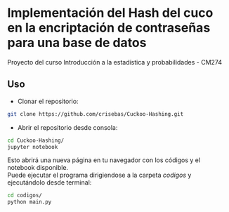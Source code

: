 # Implementación del Hash del cuco en la encriptación de contraseñas para una base de datos
Proyecto del curso Introducción a la estadística y probabilidades - CM274 

## Uso
* Clonar el repositorio:
```bash
git clone https://github.com/crisebas/Cuckoo-Hashing.git
```
* Abrir el repositorio desde consola:
```bash
cd Cuckoo-Hashing/
jupyter notebook
```
Esto abrirá una nueva página en tu navegador con los códigos y el notebook disponible.  
Puede ejecutar el programa dirigiendose a la carpeta *codigos* y ejecutándolo desde terminal:  
```bash
cd codigos/
python main.py
```